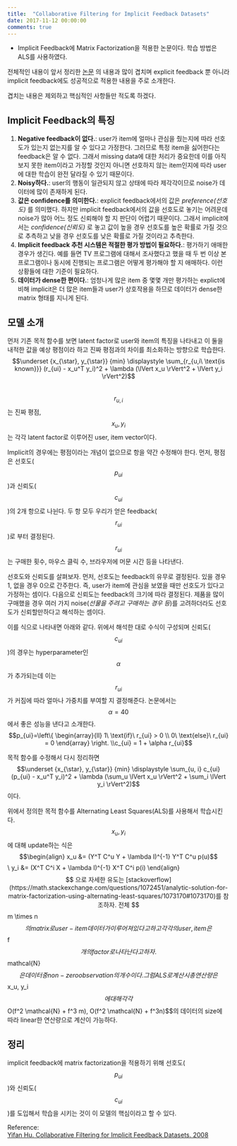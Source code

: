 ```yaml
---
title:  "Collaborative Filtering for Implicit Feedback Datasets"
date: 2017-11-12 00:00:00
comments: true
---
```


- Implicit Feedback에 Matrix Factorization을 적용한 논문이다. 학습 방법은 ALS를 사용하였다.

전체적인 내용이 앞서 정리한 [논문](https://endymecy.gitbooks.io/spark-ml-source-analysis/content/%E6%8E%A8%E8%8D%90/papers/Matrix%20Factorization%20Techniques%20for%20Recommender%20Systems.pdf)
의 내용과 많이 겹치며 explicit feedback 뿐 아니라 implicit feedback에도 성공적으로 적용한 내용을 주로 소개한다.

겹치는 내용은 제외하고 핵심적인 사항들만 적도록 하겠다.

## Implicit Feedback의 특징
1. **Negative feedback이 없다.**: user가 item에 얼마나 관심을 줬는지에 따라 선호도가 있는지 없는지를 알 수 있다고 가정한다.
그러므로 특정 item을 싫어한다는 feedback은 알 수 없다. 그래서 missing data에 대한 처리가 중요한데 이를
아직 보지 못한 item이라고 가정할 것인지 아니면 선호하지 않는 item인지에 따라 user에 대한 학습이 완전 달라질 수 있기 때문이다.
2. **Noisy하다.**: user의 행동이 일관되지 않고 상태에 따라 제각각이므로 noise가 데이터에 많이 존재하게 된다.
3. **값은 confidence를 의미한다.**: explicit feedback에서의 값은 *preference(선호도)* 를 의미했다. 하지만 implicit feedback에서의 값을
선호도로 놓기는 어려운데 noise가 많아 어느 정도 신뢰해야 할 지 판단이 어렵기 때문이다. 그래서 implicit에서는 *confidence(신뢰도)* 로 놓고
값이 높을 경우 선호도를 높은 확률로 가질 것으로 추측하고 낮을 경우 선호도를 낮은 확률로 가질 것이라고 추측한다.
4. **Implicit feedback 추천 시스템은 적절한 평가 방법이 필요하다.**: 평가하기 애매한 경우가 생긴다. 예를 들면 TV 프로그램에 대해서 조사했다고
했을 때 두 번 이상 본 프로그램이나 동시에 진행되는 프로그램은 어떻게 평가해야 할 지 애매하다. 이런 상황들에 대한 기준이 필요하다.
5. **데이터가 dense한 편이다.**: 엄청나게 많은 item 중 몇몇 개만 평가하는 explict에 비해 implicit은 더 많은 item들과 user가 상호작용을 하므로
데이터가 dense한 matrix 형태를 지니게 된다.

## 모델 소개
먼저 기존 목적 함수를 보면 latent factor로 user와 item의 특징을 나타내고 이 둘을 내적한 값을 예상 평점이라 하고 진짜 평점과의 차이를 최소화하는 방향으로
학습한다. <br>
$$\underset {x_{\star}, y_{\star}} {min} \displaystyle \sum_{r_{u,i\ \text{is known}}} (r_{ui} - x_u^T y_i)^2 + \lambda (\lVert x_u \rVert^2 + \lVert y_i \rVert^2)$$ <br>
$$r_{u,i}$$는 진짜 평점, $$x_u, y_i$$는 각각 latent factor로 이루어진 user, item vector이다. <br>

Implicit의 경우에는 평점이라는 개념이 없으므로 항을 약간 수정해야 한다. 먼저, 평점은 선호도($$p_{ui}$$)과 신뢰도($$c_{ui}$$)의 2개 항으로 나뉜다.
두 항 모두 우리가 얻은 feedback($$r_{ui}$$)로 부터 결정된다. $$r_{ui}$$는 구매한 횟수, 마우스 클릭 수, 브라우저에 머문 시간 등을 나타낸다.

선호도와 신뢰도를 살펴보자.
먼저, 선호도는 feedback의 유무로 결정된다. 있을 경우 1, 없을 경우 0으로 간주한다. 즉, user가 item에 관심을 보였을 때만 선호도가 있다고 가정하는 셈이다.
다음으로 신뢰도는 feedback의 크기에 따라 결정된다. 제품을 많이 구매했을 경우 여러 가지 noise(*선물을 주려고 구매하는 경우 등*)를 고려하더라도 선호도가 신뢰할만하다고 해석하는 셈이다.

이를 식으로 나타내면 아래와 같다. 위에서 해석한 대로 수식이 구성되며 신뢰도($$c_{ui}$$)의 경우는 hyperparameter인 $$\alpha$$가 추가되는데
이는 $$r_{ui}$$가 커짐에 따라 얼마나 가중치를 부여할 지 결정해준다. 논문에서는 $$\alpha = 40$$에서 좋은 성능을 낸다고 소개한다.
$$p_{ui}=\left\{
            \begin{array}{ll}
              1\ \text{if}\ r_{ui} > 0 \\
              0\ \text{else}\ r_{ui} = 0
            \end{array}
        \right. \\c_{ui} = 1 + \alpha r_{ui}$$

목적 함수를 수정해서 다시 정리하면
$$\underset {x_{\star}, y_{\star}} {min} \displaystyle \sum_{u, i} c_{ui}(p_{ui} - x_u^T y_i)^2 + \lambda (\sum_u \lVert x_u \rVert^2 + \sum_i \lVert y_i \rVert^2)$$ 이다.

위에서 정의한 목적 함수를 Alternating Least Squares(ALS)를 사용해서 학습시킨다. $$x_u, y_i$$에 대해 update하는 식은
$$\begin{align} x_u &= (Y^T C^u Y + \lambda I)^{-1} Y^T C^u p(u)$$ \\
y_i &= (X^T C^i X + \lambda I)^{-1} X^T C^i p(i)
\end{align}$$
으로 자세한 유도는 [stackoverflow](https://math.stackexchange.com/questions/1072451/analytic-solution-for-matrix-factorization-using-alternating-least-squares/1073170#1073170)를 참조하자. 전체 $$m \times n$$의 matrix로 user-item 데이터가 이루어져 있다고 하고 각각의 user, item은 $$f$$개의 factor로 나타난다고 하자. $$mathcal{N}$$은 데이터 중 non-zero observation의 개수이다.
그럼 ALS로 계산 시 총 연산량은 $$x_u, y_i$$에 대해 각각 $$O(f^2 \mathcal{N} + f^3 m), O(f^2 \mathcal{N} + f^3n)$$의 데이터의 size에 따라 linear한 연산량으로 계산이 가능하다.

## 정리
implicit feedback에 matrix factorization을 적용하기 위해 선호도($$p_{ui}$$)와 신뢰도($$c_{ui}$$)를 도입해서 학습을 시키는 것이 이 모델의
핵심이라고 할 수 있다.

Reference: <br>
[Yifan Hu. Collaborative Filtering for Implicit Feedback Datasets. 2008](http://yifanhu.net/PUB/cf.pdf)
